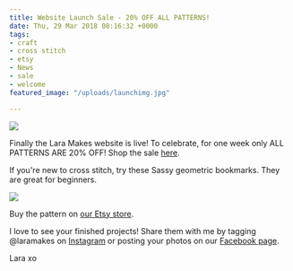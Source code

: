 ```yaml
---
title: Website Launch Sale - 20% OFF ALL PATTERNS!
date: Thu, 29 Mar 2018 08:16:32 +0000
tags:
- craft
- cross stitch
- etsy
- News
- sale
- welcome
featured_image: "/uploads/launchimg.jpg"

---
```

![](/uploads/20-off-1.png)

Finally the Lara Makes website is live! To celebrate, for one week only ALL PATTERNS ARE 20% OFF! Shop the sale [here](http://www.etsy.com/au/shop/LaraMakesAU).

If you're new to cross stitch, try these Sassy geometric bookmarks. They are great for beginners. 

![](/uploads/geo-bookmarks.jpg)

Buy the pattern on [our Etsy store](https://www.etsy.com/au/listing/574140730/sassy-bookmarks-instant-download-pdf?ref=shop_home_active_1). 

I love to see your finished projects! Share them with me by tagging @laramakes on [Instagram](https://www.instagram.com/laramakes/) or posting your photos on our [Facebook page](https://www.facebook.com/laramakesAU/). 

Lara xo